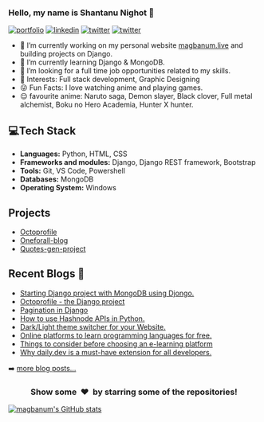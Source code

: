 ### Hello, my name is Shantanu Nighot 👋

[![portfolio](https://img.shields.io/badge/my_portfolio-121212?style=for-the-badge&logo=ko-fi&logoColor=7e77f6)](https://magbanum.live) [![linkedin](https://img.shields.io/badge/linkedin-0A66C2?style=for-the-badge&logo=linkedin&logoColor=white)](https://www.linkedin.com/in/shantanu-nighot) [![twitter](https://img.shields.io/badge/twitter-1DA1F2?style=for-the-badge&logo=twitter&logoColor=white)](https://twitter.com/magbanum) [![twitter](https://img.shields.io/badge/instagram-cd486b?style=for-the-badge&logo=instagram&logoColor=white)](https://instagram.com/magbanum)

- 🔭 I’m currently working on my personal website [magbanum.live](https://magbanum.live/) and building projects on Django.
- 🌱 I’m currently learning Django & MongoDB.
- 👯 I’m looking for a full time job opportunities related to my skills.
- 👀 Interests: Full stack development, Graphic Designing
- 😜 Fun Facts: I love watching anime and playing games.
- 😌 favourite anime: Naruto saga, Demon slayer, Black clover, Full metal alchemist, Boku no Hero Academia, Hunter X hunter.

## 💻Tech Stack

- **Languages:** Python, HTML, CSS
- **Frameworks and modules:** Django, Django REST framework, Bootstrap
- **Tools:** Git, VS Code, Powershell
- **Databases:** MongoDB
- **Operating System:** Windows

## Projects
- [Octoprofile](https://octoprofile.herokuapp.com/)
- [Oneforall-blog](https://oneforall-blog.herokuapp.com/)
- [Quotes-gen-project](https://quotes-gen-project.herokuapp.com)

## Recent Blogs 📝
- [Starting Django project with MongoDB using Djongo.](https://magbanum.tech/starting-django-project-with-mongodb-using-djongo) 
- [Octoprofile - the Django project](https://magbanum.tech/octoprofile-the-django-project)
- [Pagination in Django](https://magbanum.tech/pagination-in-django)
- [How to use Hashnode APIs in Python.](https://magbanum.tech/how-to-use-hashnode-apis-in-python)
- [Dark/Light theme switcher for your Website.](https://magbanum.tech/darklight-theme-switcher-for-your-website)
- [Online platforms to learn programming languages for free.](https://magbanum.tech/online-platforms-to-learn-programming-languages-for-free)
- [Things to consider before choosing an e-learning platform](https://magbanum.tech/things-to-consider-before-choosing-an-e-learning-platform)
- [Why daily.dev is a must-have extension for all developers.](https://magbanum.tech/why-dailydev-is-a-must-have-extension-for-all-developers)

➡️ [more blog posts...](https://magbanum.tech/)

<h3 align="center">Show some &nbsp;❤️&nbsp; by starring some of the repositories!</h3>

[![magbanum's GitHub stats](https://github-readme-stats.vercel.app/api?username=magbanum)](https://github.com/magbanum/)
